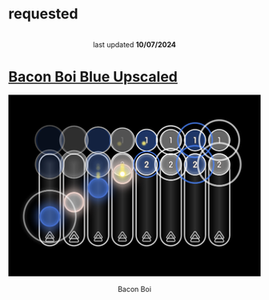 # requested
<p align="center">
<br>
last updated <b>10/07/2024</b>
</p>

# [Bacon Boi Blue Upscaled](https://github.com/0icj/skins/blob/main/requested/Bacon%20Boi.osk)
[![](https://github.com/0icj/skins/blob/main/requested/preview/Bacon%20Boi.png)](https://github.com/0icj/skins/blob/main/requested/Bacon%20Boi.osk)
<p align="center">
Bacon Boi
</p>
